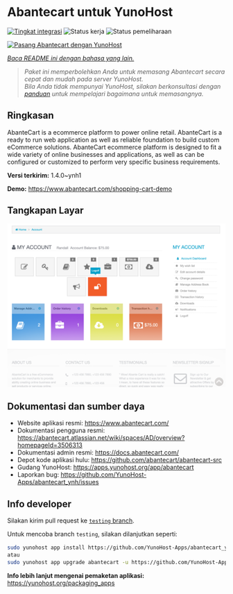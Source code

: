 <!--
N.B.: README ini dibuat secara otomatis oleh <https://github.com/YunoHost/apps/tree/master/tools/readme_generator>
Ini TIDAK boleh diedit dengan tangan.
-->

# Abantecart untuk YunoHost

[![Tingkat integrasi](https://apps.yunohost.org/badge/integration/abantecart)](https://ci-apps.yunohost.org/ci/apps/abantecart/)
![Status kerja](https://apps.yunohost.org/badge/state/abantecart)
![Status pemeliharaan](https://apps.yunohost.org/badge/maintained/abantecart)

[![Pasang Abantecart dengan YunoHost](https://install-app.yunohost.org/install-with-yunohost.svg)](https://install-app.yunohost.org/?app=abantecart)

*[Baca README ini dengan bahasa yang lain.](./ALL_README.md)*

> *Paket ini memperbolehkan Anda untuk memasang Abantecart secara cepat dan mudah pada server YunoHost.*  
> *Bila Anda tidak mempunyai YunoHost, silakan berkonsultasi dengan [panduan](https://yunohost.org/install) untuk mempelajari bagaimana untuk memasangnya.*

## Ringkasan

AbanteCart is a ecommerce platform to power online retail. AbanteCart is a ready to run web application as well as reliable foundation to build custom eCommerce solutions. AbanteCart ecommerce platform is designed to fit a wide variety of online businesses and applications, as well as can be configured or customized to perform very specific business requirements.

**Versi terkirim:** 1.4.0~ynh1

**Demo:** <https://www.abantecart.com/shopping-cart-demo>

## Tangkapan Layar

![Tangkapan Layar pada Abantecart](./doc/screenshots/dashboard.png)

## Dokumentasi dan sumber daya

- Website aplikasi resmi: <https://www.abantecart.com/>
- Dokumentasi pengguna resmi: <https://abantecart.atlassian.net/wiki/spaces/AD/overview?homepageId=3506313>
- Dokumentasi admin resmi: <https://docs.abantecart.com/>
- Depot kode aplikasi hulu: <https://github.com/abantecart/abantecart-src>
- Gudang YunoHost: <https://apps.yunohost.org/app/abantecart>
- Laporkan bug: <https://github.com/YunoHost-Apps/abantecart_ynh/issues>

## Info developer

Silakan kirim pull request ke [`testing` branch](https://github.com/YunoHost-Apps/abantecart_ynh/tree/testing).

Untuk mencoba branch `testing`, silakan dilanjutkan seperti:

```bash
sudo yunohost app install https://github.com/YunoHost-Apps/abantecart_ynh/tree/testing --debug
atau
sudo yunohost app upgrade abantecart -u https://github.com/YunoHost-Apps/abantecart_ynh/tree/testing --debug
```

**Info lebih lanjut mengenai pemaketan aplikasi:** <https://yunohost.org/packaging_apps>
